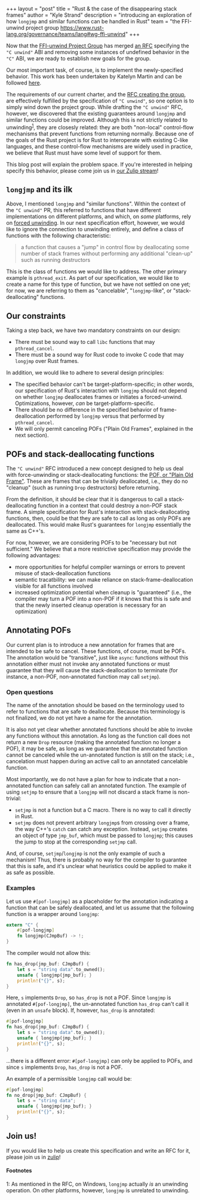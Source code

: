 +++
layout = "post"
title = "Rust & the case of the disappearing stack frames"
author = "Kyle Strand"
description = "introducing an exploration of how `longjmp` and similar functions can be handled in Rust"
team = "the FFI-unwind project group <https://www.rust-lang.org/governance/teams/lang#wg-ffi-unwind>"
+++

Now that the [FFI-unwind Project Group][proj-group-gh] has merged [an
RFC][c-unwind-rfc] specifying the `"C unwind"` ABI and removing some instances
of undefined behavior in the `"C"` ABI, we are ready to establish new goals for
the group.

Our most important task, of course, is to implement the newly-specified
behavior. This work has been undertaken by Katelyn Martin and can be followed
[here][c-unwind-pr].

The requirements of our current charter, and the [RFC creating the
group][proj-group-rfc], are effectively fulfilled by the specification of `"C
unwind"`, so one option is to simply wind down the project group. While
drafting the `"C unwind"` RFC, however, we discovered that the existing
guarantees around `longjmp` and similar functions could be improved. Although
this is not strictly related to unwinding<sup>[1](#longjmp-unwind)</sup>, they
are closesly related: they are both "non-local" control-flow mechanisms that
prevent functions from returning normally. Because one of the goals of the Rust
project is for Rust to interoperate with existing C-like languages, and these
control-flow mechanisms are widely used in practice, we believe that Rust must
have some level of support for them.

This blog post will explain the problem space. If you're interested in helping
specify this behavior, please come join us in [our Zulip
stream][proj-group-zulip]!

## `longjmp` and its ilk

Above, I mentioned `longjmp` and "similar functions". Within the context of the
`"C unwind"` PR, this referred to functions that have different implementations
on different platforms, and which, on *some* platforms, rely on [forced
unwinding][forced-unwinding]. In our next specification effort, however, we
would like to ignore the connection to unwinding entirely, and define a class
of functions with the following characteristic:

> a function that causes a "jump" in control flow by deallocating some number of
> stack frames without performing any additional "clean-up" such as running
> destructors

This is the class of functions we would like to address. The other primary
example is `pthread_exit`. As part of our specification, we would like to
create a name for this type of function, but we have not settled on one yet;
for now, we are referring to them as "cancelable", "`longjmp`-like", or
"stack-deallocating" functions.

## Our constraints

Taking a step back, we have two mandatory constraints on our design:

* There must be sound way to call `libc` functions that may `pthread_cancel`.
* There must be a sound way for Rust code to invoke C code that may `longjmp`
  over Rust frames.

In addition, we would like to adhere to several design principles:

* The specified behavior can't be target-platform-specific; in other words, our
  specification of Rust's interaction with `longjmp` should not depend on
  whether `longjmp` deallocates frames or initiates a forced-unwind.
  Optimizations, however, *can* be target-platform-specific.
* There should be no difference in the specified behavior of frame-deallocation
  performed by `longjmp` versus that performed by `pthread_cancel`.
* We will only permit canceling POFs ("Plain Old Frames", explained in the next
  section).

## POFs and stack-deallocating functions

The `"C unwind"` RFC introduced a new concept designed to help us deal with
force-unwinding or stack-deallocating functions: the [POF, or "Plain Old
Frame"][POF-definition]. These are frames that can be trivially deallocated,
i.e., they do no "cleanup" (such as running `Drop` destructors) before
returning.

From the definition, it should be clear that it is dangerous to call a
stack-deallocating function in a context that could destroy a non-POF stack
frame. A simple specification for Rust's interaction with stack-deallocating
functions, then, could be that they are safe to call as long as only POFs are
deallocated. This would make Rust's guarantees for `longjmp` essentially the
same as C++'s.

For now, however, we are considering POFs to be "necessary but not sufficient."
We believe that a more restrictive specification may provide the following
advantages:

* more opportunities for helpful compiler warnings or errors to prevent misuse
  of stack-deallocation functions
* semantic tracatbility: we can make reliance on stack-frame-deallocation
  visible for all functions involved
* increased optimization potential when cleanup is "guaranteed" (i.e., the
  compiler may turn a POF into a non-POF if it knows that this is safe and that
  the newly inserted cleanup operation is necessary for an optimization)

## Annotating POFs

Our current plan is to introduce a new annotation for frames that are intended
to be safe to cancel. These functions, of course, must be POFs. The
annotation would be "transitive", just like `async`: functions without this
annotation either must not invoke any annotated functions or must guarantee
that they will cause the stack-deallocation to terminate (for instance, a
non-POF, non-annotated function may call `setjmp`).

### Open questions

The name of the annotation should be based on the terminology used to refer to
functions that are safe to deallocate. Because this terminology is not
finalized, we do not yet have a name for the annotation.

It is also not yet clear whether annotated functions should be able to invoke
any functions without this annotation. As long as the function call does not
return a new `Drop` resource (making the annotated function no longer a POF),
it may be safe, as long as we guarantee that the annotated function cannot be
canceled while the un-annotated function is still on the stack; i.e.,
cancelation must happen during an active call to an annotated cancelable
function.

Most importantly, we do not have a plan for how to indicate that a
non-annotated function can safely call an annotated function. The example of
using `setjmp` to ensure that a `longjmp` will not discard a stack frame is
non-trivial:

* `setjmp` is not a function but a C macro. There is no way to call it directly
  in Rust.
* `setjmp` does not prevent arbitrary `longjmp`s from crossing over a frame,
  the way C++'s `catch` can catch any exception. Instead, `setjmp` creates an
  object of type `jmp_buf`, which must be passed to `longjmp`; this causes the
  jump to stop at the corresponding `setjmp` call.

And, of course, `setjmp`/`longjmp` is not the only example of such a mechanism!
Thus, there is probably no way for the compiler to guarantee that this is safe,
and it's unclear what heuristics could be applied to make it as safe as
possible.

### Examples

Let us use `#[pof-longjmp]` as a placeholder for the annotation indicating a
function that can be safely deallocated, and let us assume that the following
function is a wrapper around `longjmp`:

```rust
extern "C" {
    #[pof-longjmp]
    fn longjmp(CJmpBuf) -> !;
}
```

The compiler would not allow this:

```rust
fn has_drop(jmp_buf: CJmpBuf) {
    let s = "string data".to_owned();
    unsafe { longjmp(jmp_buf); }
    println!("{}", s);
}
```

Here, `s` implements `Drop`, so `has_drop` is not a POF. Since `longjmp` is
annotated `#[pof-longjmp]`, the un-annotated function `has_drop` can't call it
(even in an `unsafe` block). If, however, `has_drop` is annotated:

```rust
#[pof-longjmp]
fn has_drop(jmp_buf: CJmpBuf) {
    let s = "string data".to_owned();
    unsafe { longjmp(jmp_buf); }
    println!("{}", s);
}
```

...there is a different error: `#[pof-longjmp]` can only be applied to POFs,
and since `s` implements `Drop`, `has_drop` is not a POF.

An example of a permissible `longjmp` call would be:

```rust
#[pof-longjmp]
fn no_drop(jmp_buf: CJmpBuf) {
    let s = "string data";
    unsafe { longjmp(jmp_buf); }
    println!("{}", s);
}
```

## Join us!

If you would like to help us create this specification and write an RFC for it,
please join us in [zulip][proj-group-zulip]!

#### Footnotes

<a name="longjmp-unwind">1</a>: As mentioned in the RFC, on Windows,
`longjmp` actually *is* an unwinding operation. On other platforms, however,
`longjmp` is unrelated to unwinding.

[proj-group-gh]: https://github.com/rust-lang/project-ffi-unwind
[proj-group-rfc]: https://github.com/rust-lang/rfcs/blob/master/text/2797-project-ffi-unwind.md
[proj-group-zulip]: https://rust-lang.zulipchat.com/#narrow/stream/210922-project-ffi-unwind/topic/welcome.2C.20redux/near/216807277
[c-unwind-rfc]: https://github.com/rust-lang/rfcs/blob/master/text/2945-c-unwind-abi.md
[c-unwind-pr]: https://github.com/rust-lang/rust/pull/76570
[forced-unwinding]: https://github.com/rust-lang/rfcs/blob/master/text/2945-c-unwind-abi.md#forced-unwinding
[POF-definition]: https://github.com/rust-lang/rfcs/blob/master/text/2945-c-unwind-abi.md#plain-old-frames
